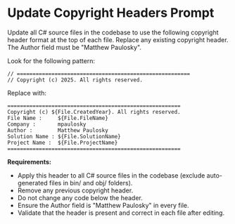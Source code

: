 # Update Copyright Headers Prompt

Update all C# source files in the codebase to use the following copyright header format at the top of each file. Replace any existing copyright header. The Author field must be "Matthew Paulosky".

Look for the following pattern:

```
// =======================================================
// Copyright (c) 2025. All rights reserved.
```

Replace with:

```
=======================================================
Copyright (c) ${File.CreatedYear}. All rights reserved.
File Name :     ${File.FileName}
Company :       mpaulosky
Author :        Matthew Paulosky
Solution Name : ${File.SolutionName}
Project Name :  ${File.ProjectName}
=======================================================
```

**Requirements:**

- Apply this header to all C# source files in the codebase (exclude auto-generated files in bin/ and obj/ folders).
- Remove any previous copyright header.
- Do not change any code below the header.
- Ensure the Author field is "Matthew Paulosky" in every file.
- Validate that the header is present and correct in each file after editing.
